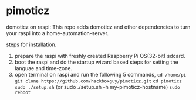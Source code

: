 # pimoticz
domoticz on raspi:
This repo adds domoticz and other dependencies to turn your raspi into a home-automation-server.

steps for installation.
  1. prepare the raspi with freshly created Raspberry Pi OS(32-bit) sdcard.
  2. boot the raspi and do the startup wizard based steps for setting the languae and time-zone.
  3. open terminal on raspi and run the following 5 commands,
	```cd /home/pi```
	```git clone https://github.com/hackboxguy/pimoticz.git```
	```cd pimoticz```
	```sudo ./setup.sh``` (or sudo ./setup.sh -h my-pimoticz-hostname)
	```sudo reboot```
